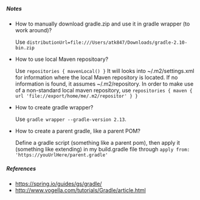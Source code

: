 ##### Notes 

* How to manually download gradle.zip and use it in gradle wrapper (to work around)? 

  Use ```distributionUrl=file:///Users/atk847/Downloads/gradle-2.10-bin.zip```

* How to use local Maven repositoary? 

  Use 
  `
  repositories {
     mavenLocal()
  }
  `
  It will looks into ~/.m2/settings.xml for information where the local Maven repository 
  is located. If no information is found, it assumes ~/.m2/repository.  In order to make 
  use of a non-standard local maven repository, use 
  `repositories {
      maven {
          url 'file://export/home/me/.m2/repositor'
      }
  }
  `
 * How to create gradle wrapper? 
 
    Use ```gradle wrapper --gradle-version 2.13```. 
    
 * How to create a parent gradle, like a parent POM? 
 
    Define a gradle script (something like a parent pom), then apply it (something like extending) in my build.gradle file through ```apply from: 'https://youUrlHere/parent.gradle'```

##### References

* https://spring.io/guides/gs/gradle/
* http://www.vogella.com/tutorials/Gradle/article.html


